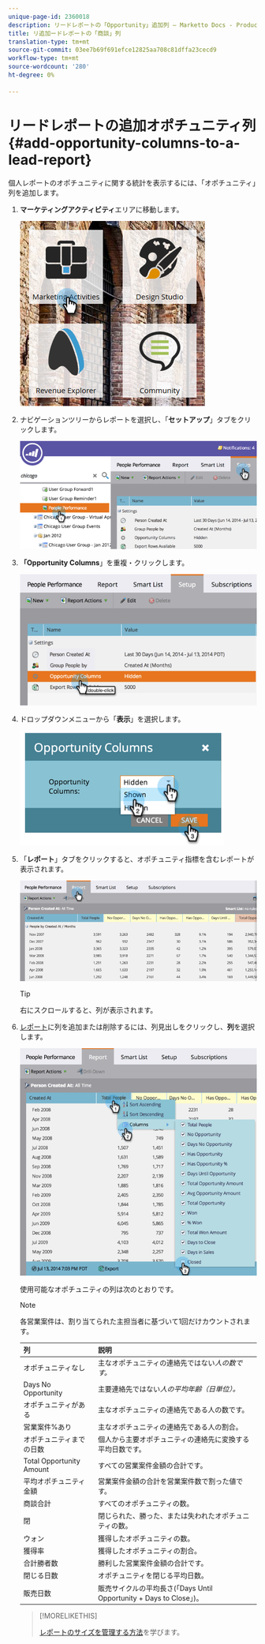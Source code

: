 ```yaml
---
unique-page-id: 2360018
description: リードレポートの「Opportunity」追加列 — Marketto Docs - Product Documentation」
title: リ追加ードレポートの「商談」列
translation-type: tm+mt
source-git-commit: 03ee7b69f691efce12825aa708c81dffa23cecd9
workflow-type: tm+mt
source-wordcount: '280'
ht-degree: 0%

---
```



# リードレポートの追加オポチュニティ列{#add-opportunity-columns-to-a-lead-report}

個人レポートのオポチュニティに関する統計を表示するには、「オポチュニティ」列を追加します。

1. **マーケティングアクティビティ**&#x200B;エリアに移動します。

   ![](assets/ma.png)

1. ナビゲーションツリーからレポートを選択し、「**セットアップ**」タブをクリックします。

   ![](assets/two.png)

1. **「Opportunity Columns**」を重複・クリックします。

   ![](assets/three.png)

1. ドロップダウンメニューから「**表示**」を選択します。

   ![](assets/image2014-9-16-12-3a50-3a33.png)

1. 「**レポート**」タブをクリックすると、オポチュニティ指標を含むレポートが表示されます。

   ![](assets/five.png)

   >[!TIP]
   >
   >右にスクロールすると、列が表示されます。

1. [レポート](/help/marketo/product-docs/reporting/basic-reporting/editing-reports/select-report-columns.md)に列を追加または削除するには、列見出しをクリックし、**列**&#x200B;を選択します。

   ![](assets/six.png)

   使用可能なオポチュニティの列は次のとおりです。

   >[!NOTE]
   >
   >各営業案件は、割り当てられた主担当者に基づいて1回だけカウントされます。

   | 列 | 説明 |
   |---|---|
   | オポチュニティなし | 主なオポチュニティの連絡先ではない&#x200B;*人の数です。* |
   | Days No Opportunity | 主要連絡先ではない&#x200B;*人の平均年齢（日単位）。* |
   | オポチュニティがある | 主なオポチュニティの連絡先である人の数です。 |
   | 営業案件%あり | 主なオポチュニティの連絡先である人の割合。 |
   | オポチュニティまでの日数 | 個人から主要オポチュニティの連絡先に変換する平均日数です。 |
   | Total Opportunity Amount | すべての営業案件金額の合計です。 |
   | 平均オポチュニティ金額 | 営業案件金額の合計を営業案件数で割った値です。 |
   | 商談合計 | すべてのオポチュニティの数。 |
   | 閉 | 閉じられた、勝った、または失われたオポチュニティの数。 |
   | ウォン | 獲得したオポチュニティの数。 |
   | 獲得率 | 獲得したオポチュニティの割合。 |
   | 合計勝者数 | 勝利した営業案件金額の合計です。 |
   | 閉じる日数 | オポチュニティを閉じる平均日数。 |
   | 販売日数 | 販売サイクルの平均長さ(「Days Until Opportunity + Days to Close」)。 |

   >[!MORELIKETHIS]
   >
   >[レポートのサイズを管理する方法](/help/marketo/product-docs/reporting/basic-reporting/editing-reports/configure-report-size.md)を学びます。
